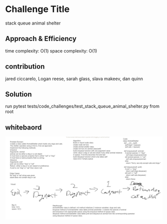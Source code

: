 # Challenge Title

stack queue animal shelter

## Approach & Efficiency

time complexity: O(1)
space complexity: O(1)

## contribution

jared ciccarelo, Logan reese, sarah glass, slava makeev, dan quinn

## Solution

run  pytest tests/code_challenges/test_stack_queue_animal_shelter.py  from root

## whitebaord

![queueAnimalShelter](1.jpg)
